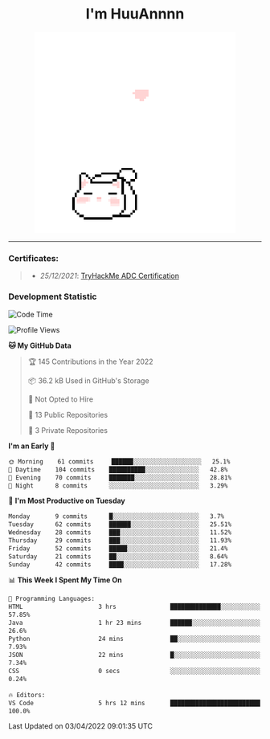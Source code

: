 <h1 align='center'>I'm HuuAnnnn</h1>
<p align="center">
 <img src="cat_intro.gif" />
</p>

___

### Certificates:
>- *25/12/2021*: [TryHackMe ADC Certification](https://tryhackme-certificates.s3-eu-west-1.amazonaws.com/THM-HKVVJOIWJA.png)


### Development Statistic

<!--START_SECTION:waka-->
![Code Time](http://img.shields.io/badge/Code%20Time-26%20hrs%207%20mins-blue)

![Profile Views](http://img.shields.io/badge/Profile%20Views-650-blue)

**🐱 My GitHub Data** 

> 🏆 145 Contributions in the Year 2022
 > 
> 📦 36.2 kB Used in GitHub's Storage 
 > 
> 🚫 Not Opted to Hire
 > 
> 📜 13 Public Repositories 
 > 
> 🔑 3 Private Repositories  
 > 
**I'm an Early 🐤** 

```text
🌞 Morning    61 commits     ██████░░░░░░░░░░░░░░░░░░░   25.1% 
🌆 Daytime    104 commits    ██████████░░░░░░░░░░░░░░░   42.8% 
🌃 Evening    70 commits     ███████░░░░░░░░░░░░░░░░░░   28.81% 
🌙 Night      8 commits      ░░░░░░░░░░░░░░░░░░░░░░░░░   3.29%

```
📅 **I'm Most Productive on Tuesday** 

```text
Monday       9 commits      █░░░░░░░░░░░░░░░░░░░░░░░░   3.7% 
Tuesday      62 commits     ██████░░░░░░░░░░░░░░░░░░░   25.51% 
Wednesday    28 commits     ███░░░░░░░░░░░░░░░░░░░░░░   11.52% 
Thursday     29 commits     ███░░░░░░░░░░░░░░░░░░░░░░   11.93% 
Friday       52 commits     █████░░░░░░░░░░░░░░░░░░░░   21.4% 
Saturday     21 commits     ██░░░░░░░░░░░░░░░░░░░░░░░   8.64% 
Sunday       42 commits     ████░░░░░░░░░░░░░░░░░░░░░   17.28%

```


📊 **This Week I Spent My Time On** 

```text
💬 Programming Languages: 
HTML                     3 hrs               ██████████████░░░░░░░░░░░   57.85% 
Java                     1 hr 23 mins        ██████░░░░░░░░░░░░░░░░░░░   26.6% 
Python                   24 mins             ██░░░░░░░░░░░░░░░░░░░░░░░   7.93% 
JSON                     22 mins             █░░░░░░░░░░░░░░░░░░░░░░░░   7.34% 
CSS                      0 secs              ░░░░░░░░░░░░░░░░░░░░░░░░░   0.24%

🔥 Editors: 
VS Code                  5 hrs 12 mins       █████████████████████████   100.0%

```


 Last Updated on 03/04/2022 09:01:35 UTC
<!--END_SECTION:waka-->
